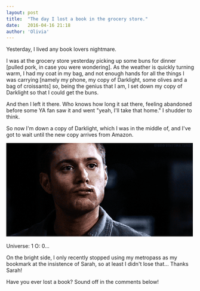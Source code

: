 ```yaml
---
layout: post
title:  "The day I lost a book in the grocery store."
date:   2016-04-16 21:18
author: 'Olivia'
---
```

Yesterday, I lived any book lovers nightmare.

<!--more-->

I was at the grocery store yesterday picking up some buns for dinner [pulled pork, in case you were wondering]. As the weather is quickly turning warm, I had my coat in my bag, and not enough hands for all the things I was carrying [namely my phone, my copy of Darklight, some olives and a bag of croissants] so, being the genius that I am, I set down my copy of Darklight so that I could get the buns.

And then I left it there. Who knows how long it sat there, feeling abandoned before some YA fan saw it and went "yeah, I'll take that home." I shudder to think.

So now I'm down a copy of Darklight, which I was in the middle of, and I've got to wait until the new copy arrives from Amazon.

![deadinside](\assets\gifs\Deanblankstare.gif)

Universe: 1
O: 0...

On the bright side, I only recently stopped using my metropass as my bookmark at the insistence of Sarah, so at least I didn't lose that... Thanks Sarah!

Have you ever lost a book? Sound off in the comments below!
